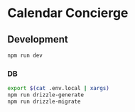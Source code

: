 # Calendar Concierge

## Development

```sh
npm run dev
```

### DB

```sh
export $(cat .env.local | xargs)
npm run drizzle-generate
npm run drizzle-migrate
```

